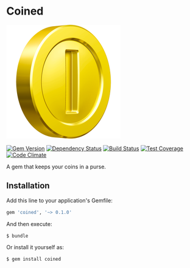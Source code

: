 # Coined

![Coin](./coin.png)

[![Gem Version](https://badge.fury.io/rb/coined.svg)](http://badge.fury.io/rb/coined)
[![Dependency Status](https://gemnasium.com/rafaelgonzalez/coined.svg)](https://gemnasium.com/rafaelgonzalez/coined)
[![Build Status](https://travis-ci.org/rafaelgonzalez/coined.svg?branch=master)](https://travis-ci.org/rafaelgonzalez/coined)
[![Test Coverage](https://codeclimate.com/github/rafaelgonzalez/coined/coverage.svg)](https://codeclimate.com/github/rafaelgonzalez/coined)
[![Code Climate](https://codeclimate.com/github/rafaelgonzalez/coined.svg)](https://codeclimate.com/github/rafaelgonzalez/coined)

A gem that keeps your coins in a purse.

## Installation

Add this line to your application's Gemfile:

```ruby
gem 'coined', '~> 0.1.0'
```

And then execute:

    $ bundle

Or install it yourself as:

    $ gem install coined
